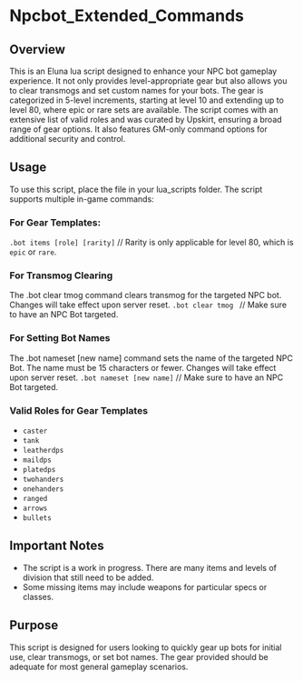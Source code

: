 # Npcbot_Extended_Commands

## Overview

This is an Eluna lua script designed to enhance your NPC bot gameplay experience. It not only provides level-appropriate gear but also allows you to clear transmogs and set custom names for your bots. The gear is categorized in 5-level increments, starting at level 10 and extending up to level 80, where epic or rare sets are available. The script comes with an extensive list of valid roles and was curated by Upskirt, ensuring a broad range of gear options. It also features GM-only command options for additional security and control.

## Usage

To use this script, place the file in your lua_scripts folder. The script supports multiple in-game commands:

### For Gear Templates:
`.bot items [role] [rarity]`  // Rarity is only applicable for level 80, which is `epic` or `rare`.

### For Transmog Clearing
The .bot clear tmog command clears transmog for the targeted NPC bot. Changes will take effect upon server reset.
`.bot clear tmog ` // Make sure to have an NPC Bot targeted. 

### For Setting Bot Names
The .bot nameset [new name] command sets the name of the targeted NPC Bot. The name must be 15 characters or fewer. Changes will take effect upon server reset.
`.bot nameset [new name]`  // Make sure to have an NPC Bot targeted.

### Valid Roles for Gear Templates

- `caster`
- `tank`
- `leatherdps`
- `maildps`
- `platedps`
- `twohanders`
- `onehanders`
- `ranged`
- `arrows`
- `bullets`

## Important Notes

- The script is a work in progress. There are many items and levels of division that still need to be added.
- Some missing items may include weapons for particular specs or classes.

## Purpose

This script is designed for users looking to quickly gear up bots for initial use, clear transmogs, or set bot names. The gear provided should be adequate for most general gameplay scenarios.
